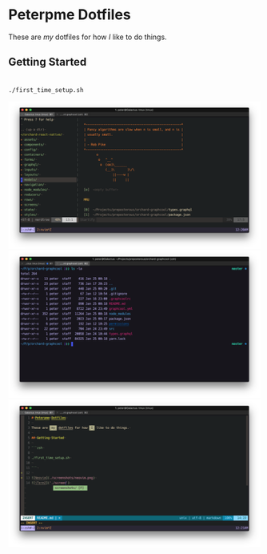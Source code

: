 # Peterpme Dotfiles

These are _my_ dotfiles for how _I_ like to do things.

## Getting Started

```zsh

./first_time_setup.sh

```

![Neovim](./screenshots/neovim.png)
![iTerm2](./screenshots/terminal.png)
![autocomplete](./screenshots/autocomplete.png)
